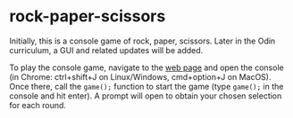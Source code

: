 # rock-paper-scissors
Initially, this is a console game of rock, paper, scissors. Later in the Odin curriculum, a GUI and related updates will be added.

To play the console game, navigate to the <a href='user-c-taylor.github.io/rock-paper-scissors/'>web page</a> and open the console (in Chrome: ctrl+shift+J on Linux/Windows, cmd+option+J on MacOS). Once there, call the <code>game();</code> function to start the game (type <code>game();</code> in the console and hit enter). A prompt will open to obtain your chosen selection for each round.
